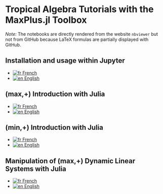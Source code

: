 # Tropical Algebra Tutorials with the MaxPlus.jl Toolbox

*Note:* The notebooks are directly rendered from the website `nbviewer` but not from GitHub
because LaTeX formulas are partially displayed with GitHub.

## Installation and usage within Jupyter

- [![fr](https://lecrapouille.github.io/icons/fr.png) French](https://nbviewer.jupyter.org/github/Lecrapouille/MaxPlus.jl/blob/master/tutorial/jupyter-fr.ipynb)
- [![en](https://lecrapouille.github.io/icons/en.png) English](https://nbviewer.jupyter.org/github/Lecrapouille/MaxPlus.jl/blob/master/tutorial/jupyter-en.ipynb)

## (max,+) Introduction with Julia

- [![fr](https://lecrapouille.github.io/icons/fr.png) French](https://nbviewer.jupyter.org/github/Lecrapouille/MaxPlus.jl/blob/master/tutorial/maxplus-fr.ipynb)
- [![en](https://lecrapouille.github.io/icons/en.png) English](https://nbviewer.jupyter.org/github/Lecrapouille/MaxPlus.jl/blob/master/tutorial/maxplus-en.ipynb)

## (min,+) Introduction with Julia

- [![fr](https://lecrapouille.github.io/icons/fr.png) French](https://nbviewer.jupyter.org/github/Lecrapouille/MaxPlus.jl/blob/master/tutorial/minplus-fr.ipynb)
- [![en](https://lecrapouille.github.io/icons/en.png) English](https://nbviewer.jupyter.org/github/Lecrapouille/MaxPlus.jl/blob/master/tutorial/minplus-en.ipynb)

## Manipulation of (max,+) Dynamic Linear Systems with Julia

- [![fr](https://lecrapouille.github.io/icons/fr.png) French](https://nbviewer.jupyter.org/github/Lecrapouille/MaxPlus.jl/blob/master/tutorial/syslin-fr.ipynb)
- [![en](https://lecrapouille.github.io/icons/en.png) English](https://nbviewer.jupyter.org/github/Lecrapouille/MaxPlus.jl/blob/master/tutorial/syslin-en.ipynb)
